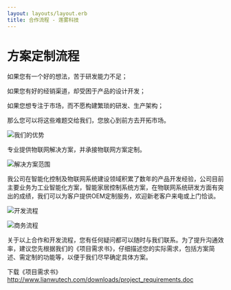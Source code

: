 ```yaml
---
layout: layouts/layout.erb
title: 合作流程 - 莲雾科技
---
```


方案定制流程
==

如果您有一个好的想法，苦于研发能力不足；

如果您有好的经销渠道，却受困于产品的设计开发；

如果您想专注于市场，而不愿构建繁琐的研发、生产架构；

那么您可以将这些难题交给我们，您放心到前方去开拓市场。

![我们的优势](advantage.png)

专业提供物联网解决方案，并承接物联网方案定制。

![解决方案范围](solutions.png)

我公司在智能化控制及物联网系统建设领域积累了数年的产品开发经验，公司目前主要业务为工业智能化方案，智能家居控制系统方案，在物联网系统研发方面有突出的成绩，我们可以为客户提供OEM定制服务，欢迎新老客户来电或上门恰谈。

![开发流程](develop_flow.png)


![商务流程](business_flow.png)
 
 
关于以上合作和开发流程，您有任何疑问都可以随时与我们联系。为了提升沟通效率，建议您先根据我们的《项目需求书》，仔细描述您的实际需求，包括方案简述、需定制的功能等，以便于我们尽早确定具体方案。

下载《项目需求书》<http://www.lianwutech.com/downloads/project_requirements.doc>